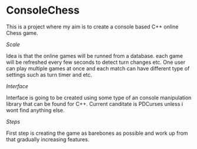 # ConsoleChess

This is a project where my aim is to create a console based C++ online Chess game.

_Scale_

Idea is that the online games will be runned from a database. each game will be refreshed every few seconds to detect turn changes etc.
One user can play multiple games at once and each match can have different type of settings such as turn timer and etc.

_Interface_

Interface is going to be created using some type of an console manipulation library that can be found for C++. Current canditate is PDCurses unless i wont find anything else.

_Steps_

First step is creating the game as barebones as possible and work up from that gradually increasing features.
